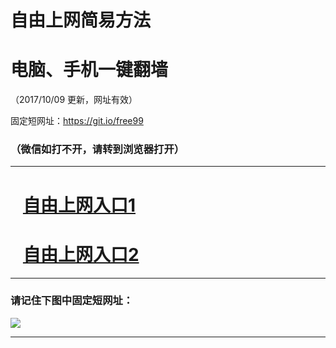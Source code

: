 ﻿# 自由上网简易方法

# 电脑、手机一键翻墙

（2017/10/09 更新，网址有效）

固定短网址：https://git.io/free99

### （微信如打不开，请转到浏览器打开）


***





# &nbsp;&nbsp; <a href="http://ft242197508.fwq-tz-1001.info/fwqtz01.html?t=10090015014 " target="_blank">自由上网入口1</a>
# &nbsp;&nbsp; <a href="http://ft3220231442.fwq-tz-1002.info/fwqtz02.html?t=100900130834 " target="_blank">自由上网入口2</a>
***

### 请记住下图中固定短网址：

<img src="https://s3-us-west-2.amazonaws.com/fwq-1001/yjfq-20170905okok.png" /> 


***


